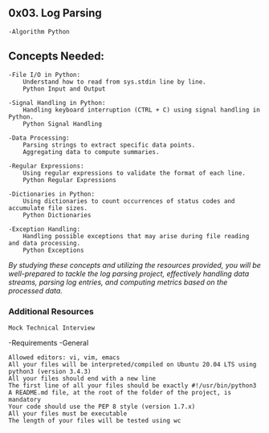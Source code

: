 ##  0x03. Log Parsing
    -Algorithm Python

## Concepts Needed:

    -File I/O in Python:
        Understand how to read from sys.stdin line by line.
        Python Input and Output

    -Signal Handling in Python:
        Handling keyboard interruption (CTRL + C) using signal handling in Python.
        Python Signal Handling

    -Data Processing:
        Parsing strings to extract specific data points.
        Aggregating data to compute summaries.

    -Regular Expressions:
        Using regular expressions to validate the format of each line.
        Python Regular Expressions

    -Dictionaries in Python:
        Using dictionaries to count occurrences of status codes and accumulate file sizes.
        Python Dictionaries

    -Exception Handling:
        Handling possible exceptions that may arise during file reading and data processing.
        Python Exceptions

<i>By studying these concepts and utilizing the resources provided, you will be well-prepared to tackle the log parsing project, effectively handling data streams, parsing log entries, and computing metrics based on the processed data.</i>

### Additional Resources

    Mock Technical Interview

   -Requirements
   -General

    Allowed editors: vi, vim, emacs
    All your files will be interpreted/compiled on Ubuntu 20.04 LTS using python3 (version 3.4.3)
    All your files should end with a new line
    The first line of all your files should be exactly #!/usr/bin/python3
    A README.md file, at the root of the folder of the project, is mandatory
    Your code should use the PEP 8 style (version 1.7.x)
    All your files must be executable
    The length of your files will be tested using wc



